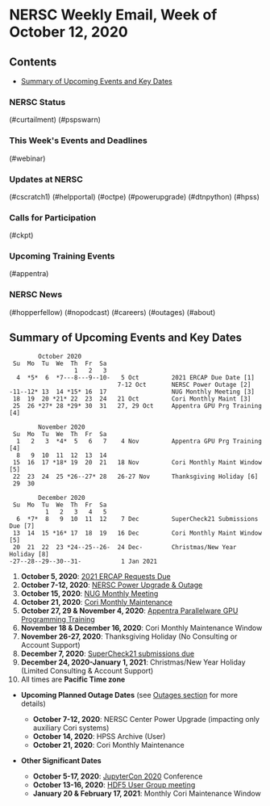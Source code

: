 # NERSC Weekly Email, Week of October 12, 2020 <a name="top"></a> #

## Contents ## 

- [Summary of Upcoming Events and Key Dates](#dates)

### NERSC Status

(#curtailment)
(#pspswarn)

### This Week's Events and Deadlines

(#webinar)

### Updates at NERSC 

(#cscratch1)
(#helpportal)
(#octpe)
(#powerupgrade)
(#dtnpython)
(#hpss)

### Calls for Participation

(#ckpt)

### Upcoming Training Events 

(#appentra)

### NERSC News 

(#hopperfellow)
(#nopodcast)
(#careers)
(#outages)
(#about)

## Summary of Upcoming Events and Key Dates <a name="dates"/></a> ##

            October 2020    
     Su  Mo  Tu  We  Th  Fr  Sa
                      1   2   3    
      4  *5*  6  *7---8---9--10-   5 Oct         2021 ERCAP Due Date [1]
                                  7-12 Oct       NERSC Power Outage [2]
    -11--12* 13  14 *15* 16  17                  NUG Monthly Meeting [3]
     18  19  20 *21* 22  23  24   21 Oct         Cori Monthly Maint [3]
     25  26 *27* 28 *29* 30  31   27, 29 Oct     Appentra GPU Prg Training [4]

            November 2020   
     Su  Mo  Tu  We  Th  Fr  Sa
      1   2   3  *4*  5   6   7    4 Nov         Appentra GPU Prg Training [4]
      8   9  10  11  12  13  14 
     15  16  17 *18* 19  20  21   18 Nov         Cori Monthly Maint Window [5]
     22  23  24  25 *26--27* 28   26-27 Nov      Thanksgiving Holiday [6]
     29  30       

            December 2020   
     Su  Mo  Tu  We  Th  Fr  Sa
              1   2   3   4   5
      6  *7*  8   9  10  11  12    7 Dec         SuperCheck21 Submissions Due [7]
     13  14  15 *16* 17  18  19   16 Dec         Cori Monthly Maint Window [5]
     20  21  22  23 *24--25--26-  24 Dec-        Christmas/New Year Holiday [8]
    -27--28--29--30--31-           1 Jan 2021    

1. **October 5, 2020**: [2021 ERCAP Requests Due](#ercap)
2. **October 7-12, 2020**: [NERSC Power Upgrade & Outage](#powerupgrade)
3. **October 15, 2020**: [NUG Monthly Meeting](#webinar)
3. **October 21, 2020**: [Cori Monthly Maintenance](#octpe)
4. **October 27, 29 & November 4, 2020**: [Appentra Parallelware GPU Programming Training](#appentra)
5. **November 18 & December 16, 2020**: Cori Monthly Maintenance Window
6. **November 26-27, 2020**: Thanksgiving Holiday (No Consulting or Account Support)
7. **December 7, 2020**: [SuperCheck21 submissions due](#ckpt)
8. **December 24, 2020-January 1, 2021**: Christmas/New Year Holiday (Limited Consulting & Account Support)
9. All times are **Pacific Time zone**

- **Upcoming Planned Outage Dates** (see [Outages section](#outages) for more 
details)
    - **October 7-12, 2020**: NERSC Center Power Upgrade (impacting only auxiliary Cori systems)
    - **October 14, 2020**: HPSS Archive (User)
    - **October 21, 2020**: Cori Monthly Maintenance

- **Other Significant Dates**
    - **October 5-17, 2020**: [JupyterCon 2020](https://jupytercon.com/) Conference
    - **October 13-16, 2020**: [HDF5 User Group meeting](https://www.hdfgroup.org/hug/2020-hug)
    - **January 20 & February 17, 2021**: Monthly Cori Maintenance Window

